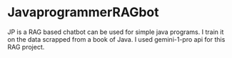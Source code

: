 # JavaprogrammerRAGbot
JP is a RAG based chatbot can be used for simple java programs. I train it on the data scrapped from a book of Java.
I used gemini-1-pro api for this RAG project.
